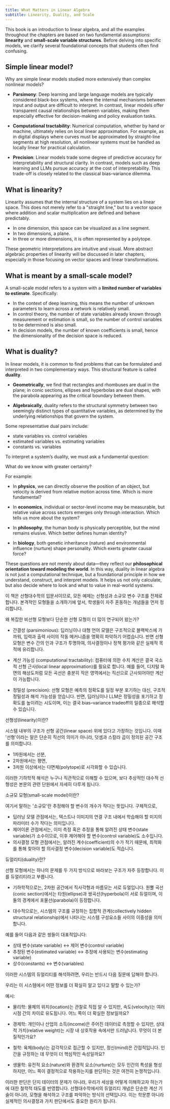 ```yaml
---
title: What Matters in Linear Algebra
subtitle: Linearity, Duality, and Scale
---
```


This book is an introduction to linear algebra, and all the examples throughout the chapters are based on two fundamental assumptions: **linearity** and **small-scale variable structures**. Before delving into specific models, we clarify several foundational concepts that students often find confusing.

## Simple linear model?
Why are simple linear models studied more extensively than complex nonlinear models?

* **Parsimony**:
  Deep learning and large language models are typically considered black-box systems, where the internal mechanisms between input and output are difficult to interpret.
  In contrast, linear models offer transparent causal relationships between variables, making them especially effective for decision-making and policy evaluation tasks.

* **Computational tractability**:
  Numerical computation, whether by hand or machine, ultimately relies on local linear approximation.
  For example, as in digital displays where curves must be approximated by straight-line segments at high resolution, all nonlinear systems must be handled as locally linear for practical calculation.

* **Precision**:
  Linear models trade some degree of predictive accuracy for interpretability and structural clarity.
  In contrast, models such as deep learning and LLMs pursue accuracy at the cost of interpretability.
  This trade-off is closely related to the classical bias–variance dilemma.

## What is linearity?

Linearity assumes that the internal structure of a system lies on a linear space.
This does not merely refer to a "straight line," but to a vector space where addition and scalar multiplication are defined and behave predictably.

* In one dimension, this space can be visualized as a line segment.
* In two dimensions, a plane.
* In three or more dimensions, it is often represented by a polytope.

These geometric interpretations are intuitive and visual. More abstract algebraic properties of linearity will be discussed in later chapters, especially in those focusing on vector spaces and linear transformations.

## What is meant by a small-scale model?

A small-scale model refers to a system with a **limited number of variables to estimate**. Specifically:

* In the context of deep learning, this means the number of unknown parameters to learn across a network is relatively small.
* In control theory, the number of state variables already known through measurement or estimation is small, so the number of control variables to be determined is also small.
* In decision models, the number of known coefficients is small, hence the dimensionality of the decision space is reduced.

## What is duality?

In linear models, it is common to find problems that can be formulated and interpreted in two complementary ways. This structural feature is called **duality**.

* **Geometrically**, we find that rectangles and rhombuses are dual in the plane; in conic sections, ellipses and hyperbolas are dual shapes, with the parabola appearing as the critical boundary between them.

* **Algebraically**, duality refers to the structural symmetry between two seemingly distinct types of quantitative variables, as determined by the underlying relationships that govern the system.

Some representative dual pairs include:

* state variables vs. control variables
* estimated variables vs. estimating variables
* constants vs. variables

To interpret a system’s duality, we must ask a fundamental question:

What do we know with greater certainty?

For example:

* In **physics**, we can directly observe the position of an object, but velocity is derived from relative motion across time. Which is more fundamental?

* In **economics**, individual or sector-level income may be measurable, but relative value across sectors emerges only through interaction. Which tells us more about the system?

* In **philosophy**, the human body is physically perceptible, but the mind remains elusive. Which better defines human identity?

* In **biology**, both genetic inheritance (nature) and environmental influence (nurture) shape personality. Which exerts greater causal force?

These questions are not merely about data—they reflect our **philosophical orientation toward modeling the world**.
In this way, duality in linear algebra is not just a computational technique, but a foundational principle in how we understand, construct, and interpret models.
It helps us not only calculate, but also decide where to look and what to value in real-world systems.



이 책은 선형대수학의 입문서이므로, 모든 예제는 선형성과 소규모 변수 구조를 전제로 합니다. 본격적인 모형들을 소개하기에 앞서, 학생들이 자주 혼동하는 개념들을 먼저 정리합니다.

왜 복잡한 비선형 모형보다 단순한 선형 모형이 더 많이 연구되어 왔는가?

* 간결성 (parsimonious):
  딥러닝이나 대형 언어 모델은 구조적으로 블랙박스에 가까워, 입력과 출력 사이의 작동 메커니즘을 명확히 파악하기 어렵습니다.
  반면 선형 모형은 변수 간의 인과 구조가 투명하여, 의사결정이나 정책 평가와 같은 실제적 목적에 유리합니다.

* 계산 가능성 (computational tractability):
  컴퓨터에 의한 수치 계산은 결국 국소적 선형 근사(local linear approximation)를 필요로 합니다.
  예를 들어, 디지털 화면의 해상도처럼 모든 곡선은 충분히 작은 영역에서는 직선으로 근사되어야만 계산이 가능합니다.

* 정밀성 (precision):
  선형 모형은 예측의 정확도를 일정 부분 포기하는 대신, 구조적 정밀성과 해석 가능성을 얻습니다. 반면, 딥러닝이나 LLM은 정밀성을 포기하고 정확도를 높이려는 시도이며, 이는 결국 bias–variance tradeoff의 일종으로 해석할 수 있습니다.

선형성(linearity)이란?

시스템 내부의 구조가 선형 공간(linear space) 위에 있다고 가정하는 것입니다. 이때 '선형'이라는 말은 단순히 직선의 의미가 아니라, 덧셈과 스칼라 곱이 정의된 공간 구조를 의미합니다.

* 1차원에서는 선분,
* 2차원에서는 평면,
* 3차원 이상에서는 다면체(polytope)로 시각화할 수 있습니다.

이러한 기하학적 해석은 누구나 직관적으로 이해할 수 있으며, 보다 추상적인 대수적 선형성은 본문의 관련 단원에서 자세히 다루게 됩니다.

소규모 모형(small-scale model)이란?

여기서 말하는 '소규모'란 추정해야 할 변수의 개수가 작다는 뜻입니다. 구체적으로,

* 딥러닝 모델 관점에서는, 텍스트나 이미지의 연결 구조 내에서 학습해야 할 미지의 파라미터 수가 작다는 의미입니다.
* 제어이론 관점에서는, 이미 측정 혹은 추정을 통해 알려진 상태 변수(state variable)가 소수이므로, 이후 제어해야 할 변수(control variable)도 소수입니다.
* 의사결정 모형 관점에서는, 알려진 계수(coefficient)의 수가 적기 때문에, 최적화를 통해 찾아야 할 의사결정 변수(decision variable)도 적습니다.

듀얼리티(duality)란?

선형 모형에서는 하나의 문제를 두 가지 방식으로 바라보는 구조가 자주 등장합니다. 이를 듀얼리티라고 부릅니다.

* 기하학적으로는, 2차원 공간에서 직사각형과 마름모는 서로 듀얼입니다.
  원뿔 곡선(conic section)에서는 타원(ellipse)과 쌍곡선(hyperbola)이 서로 듀얼이며, 이 둘의 경계에서 포물선(parabola)이 등장합니다.

* 대수적으로는, 시스템의 구조를 규정하는 집합적 관계(collectively hidden structural relationship)에서 나타나는 시스템 구성요소들 사이의 이중성을 의미합니다.

예를 들어 다음과 같은 쌍들이 대표적입니다:

* 상태 변수(state variable) ↔ 제어 변수(control variable)
* 추정된 변수(estimated variable) ↔ 추정에 사용되는 변수(estimating variable)
* 상수(constants) ↔ 변수(variables)

이러한 시스템의 듀얼리티를 해석하려면, 우리는 반드시 다음 질문에 답해야 합니다.

우리는 이 시스템에서 어떤 정보를 더 확실히 알고 있다고 말할 수 있는가?

예시:

* 물리학:
  물체의 위치(location)는 관찰로 직접 알 수 있지만, 속도(velocity)는 여러 시점 간의 차이로 유도됩니다. 어느 쪽이 더 확실한 정보일까요?

* 경제학:
  개인이나 산업의 소득(income)은 주어진 데이터로 측정할 수 있지만, 상대적 가치(relative weight)는 시장 내 상호작용 속에서만 드러납니다. 무엇이 더 본질적인가요?

* 철학:
  육체(body)는 감각적으로 접근할 수 있지만, 정신(mind)은 간접적입니다. 인간을 규정하는 데 무엇이 더 핵심적인 속성일까요?

* 생물학:
  유전적 요소(nature)와 환경적 요소(nurture)는 모두 인간의 특성을 형성하지만, 어느 쪽이 결정적으로 작용하는지를 판단하는 것은 여전히 논쟁적입니다.

이러한 판단은 단지 데이터의 문제가 아니라, 우리가 세상을 어떻게 이해하고자 하는가에 대한 철학적 태도를 반영합니다.
선형대수학에서의 듀얼리티 개념은 단순한 계산 기술이 아니라, 모형을 해석하고 구조를 파악하는 방식의 선택입니다.
이는 학문뿐 아니라 실제적인 의사결정과 가치 판단에서도 중요한 원리가 됩니다.